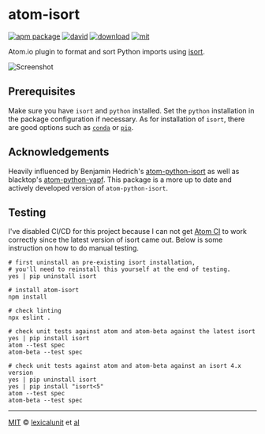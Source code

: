 # atom-isort

[![apm package][apm-ver-link]][releases]
[![david][david-badge]][david]
[![download][dl-badge]][apm-pkg-link]
[![mit][mit-badge]][mit]
<!-- [![travis-ci][travis-ci-badge]][travis-ci] -->
<!-- [![appveyor][appveyor-badge]][appveyor] -->

Atom.io plugin to format and sort Python imports using [isort][isort].

![Screenshot][screenshot]

## Prerequisites

Make sure you have `isort` and `python` installed. Set the `python` installation
in the package configuration if necessary. As for installation of `isort`, there
are good options such as [`conda`][conda] or [`pip`][pip].

## Acknowledgements

Heavily influenced by Benjamin Hedrich's [atom-python-isort][atom-python-isort]
as well as blacktop's [atom-python-yapf][atom-python-yapf]. This package is a
more up to date and actively developed version of `atom-python-isort`.

## Testing

I've disabled CI/CD for this project because I can not get
[Atom CI](https://github.com/atom/ci) to work correctly since the latest version
of isort came out. Below is some instruction on how to do manual testing.

```shell
# first uninstall an pre-existing isort installation,
# you'll need to reinstall this yourself at the end of testing.
yes | pip uninstall isort

# install atom-isort
npm install

# check linting
npx eslint .

# check unit tests against atom and atom-beta against the latest isort
yes | pip install isort
atom --test spec
atom-beta --test spec

# check unit tests against atom and atom-beta against an isort 4.x version
yes | pip uninstall isort
yes | pip install "isort<5"
atom --test spec
atom-beta --test spec
```

---

[MIT][mit] © [lexicalunit][author] et [al][contributors]

[mit]:                  http://opensource.org/licenses/MIT
[author]:               http://github.com/lexicalunit
[contributors]:         https://github.com/lexicalunit/atom-isort/graphs/contributors
[releases]:             https://github.com/lexicalunit/atom-isort/releases
[mit-badge]:            https://img.shields.io/apm/l/atom-isort.svg
[apm-pkg-link]:         https://atom.io/packages/atom-isort
[apm-ver-link]:         https://img.shields.io/apm/v/atom-isort.svg
[dl-badge]:             http://img.shields.io/apm/dm/atom-isort.svg
[travis-ci-badge]:      https://travis-ci.org/lexicalunit/atom-isort.svg?branch=master
[travis-ci]:            https://travis-ci.org/lexicalunit/atom-isort
[appveyor]:             https://ci.appveyor.com/project/lexicalunit/atom-isort?branch=master
[appveyor-badge]:       https://ci.appveyor.com/api/projects/status/mjla5e3rynka5uro/branch/master?svg=true
[david-badge]:          https://david-dm.org/lexicalunit/atom-isort.svg
[david]:                https://david-dm.org/lexicalunit/atom-isort

[screenshot]:           https://raw.githubusercontent.com/lexicalunit/atom-isort/master/example_sorting.gif
[conda]:                https://conda.io/docs/intro.html
[pip]:                  https://pip.pypa.io/en/latest/
[isort]:                https://github.com/timothycrosley/isort
[atom-python-isort]:    https://github.com/bh/atom-python-isort
[atom-python-yapf]:     https://github.com/blacktop/atom-python-yapf
